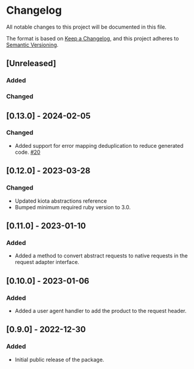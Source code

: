 # Changelog

All notable changes to this project will be documented in this file.

The format is based on [Keep a Changelog](https://keepachangelog.com/en/1.0.0/),
and this project adheres to [Semantic Versioning](https://semver.org/spec/v2.0.0.html).

## [Unreleased]

### Added

### Changed

## [0.13.0] - 2024-02-05

### Changed

- Added support for error mapping deduplication to reduce generated code. [#20](https://github.com/microsoft/kiota-http-ruby/issues/20)

## [0.12.0] - 2023-03-28

### Changed

- Updated kiota abstractions reference
- Bumped minimum required ruby version to 3.0.

## [0.11.0] - 2023-01-10

### Added

- Added a method to convert abstract requests to native requests in the request adapter interface.

## [0.10.0] - 2023-01-06

### Added

- Added a user agent handler to add the product to the request header.

## [0.9.0] - 2022-12-30

### Added

- Initial public release of the package.
